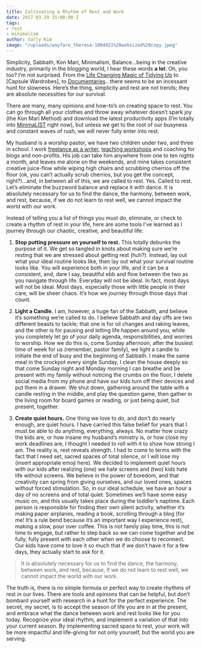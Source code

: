 ```yaml
---
title: Cultivating a Rhythm of Rest and Work
date: 2017-03-29 15:08:00 Z
tags:
- rest
- minimalism
author: Sally Kim
image: "/uploads/wayfare_theresa-1004921%20websized%20copy.jpeg"
---
```


Simplicity, Sabbath, Kon Mari, Minimalism, Balance...being in the creative industry, primarily in the blogging world, I hear these words **a lot**. Oh, you too? I’m not surprised. From the [Life Changing Magic of Tidying Up](https://www.amazon.com/Life-Changing-Magic-Tidying-Decluttering-Organizing/dp/1607747308/ref=sr_1_1?ie=UTF8&qid=1489519329&sr=8-1&keywords=life+changing+magic+of+tidying+up) to [Capsule Wardrobes], to [Documentaries](https://minimalismfilm.com)...there seems to be an incessant hunt for slowness. Here’s the thing, simplicity and rest are not trends; they are absolute necessities for our survival. <!--more-->

There are many, many opinions and how-to’s on creating space to rest. You can go through all your clothes and throw away whatever doesn’t spark joy (the Kon Mari Method) and download the latest productivity apps (I’m totally into [MinimaLIST](https://itunes.apple.com/us/app/minimalist-task-reminder-to-do-list/id993066159?mt=8) right now), but unless we get to the root of our busyness and constant waves of rush, we will never fully enter into rest.
 
My husband is a worship pastor, we have two children under two, and three in school. I work [freelance as a writer](https://lettersfromamister.com/what-i-do-i-write/), [teaching workshops](https://heritage-mercantile-co.myshopify.com/collections/events) and coaching for blogs and non-profits. His job can take him anywhere from one to ten nights a month, and leaves me alone on the weekends, and mine takes consistent creative juice-flow while wiping high chairs and scrubbing cherrios off the floor (ok, you can’t actually scrub cherrios, but you get the concept, right?)...and, in between all of this, we are called to rest. Yes. Called to rest. Let’s eliminate the buzzword balance and replace it with dance. It is absolutely necessary for us to find the dance, the harmony, between work, and rest, because, if we do not learn to rest well, we cannot impact the world with our work.
 
Instead of telling you a list of things you must do, eliminate, or check to create a rhythm of rest in your life, here are some tools I’ve learned as I journey through our chaotic, creative, and beautiful life: 

1. **Stop putting pressure on yourself to rest.** This totally debunks the purpose of it. We get so tangled in knots about making sure we’re resting that we are stressed about getting rest (huh?). Instead, lay out what your ideal routine looks like, then lay out what your survival routine looks like. You will experience both in your life, and it can be a consistent, and, dare I say, beautiful ebb and flow between the two as you navigate through life. Everyday will not be ideal. In fact, most days will not be ideal. Most days, especially those with little people in their care, will be sheer chaos. It’s how we journey through those days that count.

2. **Light a Candle.** I am, however, a huge fan of the Sabbath, and believe it’s something we’re called to do. I believe Sabbath and day offs are two different beasts to tackle; that one is for oil changes and raking leaves, and the other is for pausing and letting life happen around you, while you completely let go of your daily agenda, responsibilities, and worries to worship. How we do this is, come Sunday afternoon, after the busiest time of week for us (remember, pastor family), we light a candle to initiate the end of busy and the beginning of Sabbath. I make the same meal in the crockpot every single Sunday, I clean the house deeply so that come Sunday night and Monday morning I can breathe and be present with my family without noticing the crumbs on the floor, I delete social media from my phone and have our kids turn off their devices and put them in a drawer. We shut down, gathering around the table with a candle resting in the middle, and play the question game, then gather in the living room for board games or reading, or just being quiet, but present, together. 

3. **Create quiet hours.** One thing we love to do, and don’t do nearly enough, are quiet hours. I have carried this false belief for years that I must be able to do anything, everything, always. No matter how crazy the kids are, or how insane my husband’s ministry is, or how close my work deadlines are, I thought I needed to roll with it to show how strong I am. The reality is, rest reveals strength. I had to come to terms with the fact that I need set, sacred spaces of total silence, or I will lose my (insert appropriate emoji here). We decided to implement quiet hours with our kids after realizing (one) we hate screens and (two) kids hate life without screens. We believe in the power of boredom, and that creativity can spring from giving ourselves, and our loved ones, spaces without forced stimulation. So, in our ideal schedule, we have an hour a day of no screens and of total quiet. Sometimes we’ll have some easy music on, and this usually takes place during the toddler’s naptime. Each person is responsible for finding their own silent activity, whether it’s making paper airplanes, reading a book, scrolling through a blog (for me! It’s a rule bend because it’s an important way I experience rest), making a slow, pour over coffee. This is not family play time, this is not time to engage, but rather to step back so we can come together and be fully, fully present with each other when we do choose to reconnect. Our kids have come to love it so much that if we don’t have it for a few days, they actually start to ask for it. 

> It is absolutely necessary for us to find the dance, the harmony, between work, and rest, because, if we do not learn to rest well, we cannot impact the world with our work.

The truth is, there is no simple formula or perfect way to create rhythms of rest in our lives. There are tools and opinions that can be helpful, but don’t bombard yourself with research in a hunt for the perfect experience. The secret, my secret, is to accept the season of life you are in at the present, and embrace what the dance between work and rest looks like for you today. Recognize your ideal rhythm, and implement a variation of that into your current season. By implementing sacred space to rest, your work will be more impactful and life-giving for not only yourself, but the world you are serving. 